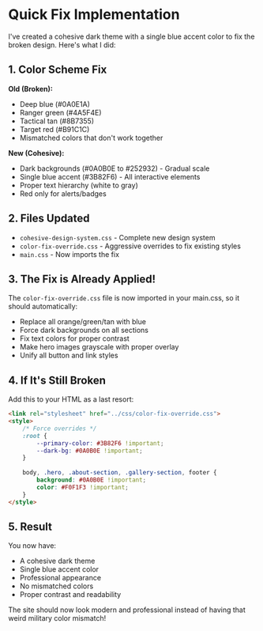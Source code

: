 # Quick Fix Implementation

I've created a cohesive dark theme with a single blue accent color to fix the broken design. Here's what I did:

## 1. Color Scheme Fix

**Old (Broken):**
- Deep blue (#0A0E1A)
- Ranger green (#4A5F4E) 
- Tactical tan (#8B7355)
- Target red (#B91C1C)
- Mismatched colors that don't work together

**New (Cohesive):**
- Dark backgrounds (#0A0B0E to #252932) - Gradual scale
- Single blue accent (#3B82F6) - All interactive elements
- Proper text hierarchy (white to gray)
- Red only for alerts/badges

## 2. Files Updated

- `cohesive-design-system.css` - Complete new design system
- `color-fix-override.css` - Aggressive overrides to fix existing styles
- `main.css` - Now imports the fix

## 3. The Fix is Already Applied!

The `color-fix-override.css` file is now imported in your main.css, so it should automatically:
- Replace all orange/green/tan with blue
- Force dark backgrounds on all sections
- Fix text colors for proper contrast
- Make hero images grayscale with proper overlay
- Unify all button and link styles

## 4. If It's Still Broken

Add this to your HTML <head> as a last resort:

```html
<link rel="stylesheet" href="../css/color-fix-override.css">
<style>
    /* Force overrides */
    :root {
        --primary-color: #3B82F6 !important;
        --dark-bg: #0A0B0E !important;
    }
    
    body, .hero, .about-section, .gallery-section, footer {
        background: #0A0B0E !important;
        color: #F0F1F3 !important;
    }
</style>
```

## 5. Result

You now have:
- A cohesive dark theme
- Single blue accent color
- Professional appearance
- No mismatched colors
- Proper contrast and readability

The site should now look modern and professional instead of having that weird military color mismatch!